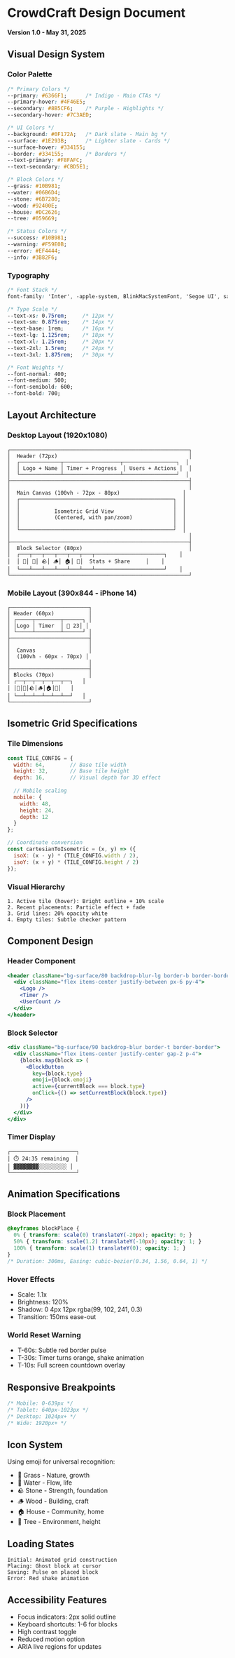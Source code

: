 # CrowdCraft Design Document

**Version 1.0 - May 31, 2025**

## Visual Design System

### Color Palette

```css
/* Primary Colors */
--primary: #6366F1;      /* Indigo - Main CTAs */
--primary-hover: #4F46E5;
--secondary: #8B5CF6;    /* Purple - Highlights */
--secondary-hover: #7C3AED;

/* UI Colors */
--background: #0F172A;   /* Dark slate - Main bg */
--surface: #1E293B;      /* Lighter slate - Cards */
--surface-hover: #334155;
--border: #334155;       /* Borders */
--text-primary: #F8FAFC;
--text-secondary: #CBD5E1;

/* Block Colors */
--grass: #10B981;
--water: #06B6D4;
--stone: #6B7280;
--wood: #92400E;
--house: #DC2626;
--tree: #059669;

/* Status Colors */
--success: #10B981;
--warning: #F59E0B;
--error: #EF4444;
--info: #3B82F6;
```

### Typography

```css
/* Font Stack */
font-family: 'Inter', -apple-system, BlinkMacSystemFont, 'Segoe UI', sans-serif;

/* Type Scale */
--text-xs: 0.75rem;     /* 12px */
--text-sm: 0.875rem;    /* 14px */
--text-base: 1rem;      /* 16px */
--text-lg: 1.125rem;    /* 18px */
--text-xl: 1.25rem;     /* 20px */
--text-2xl: 1.5rem;     /* 24px */
--text-3xl: 1.875rem;   /* 30px */

/* Font Weights */
--font-normal: 400;
--font-medium: 500;
--font-semibold: 600;
--font-bold: 700;
```

## Layout Architecture

### Desktop Layout (1920x1080)

```
┌─────────────────────────────────────────────────────────┐
│  Header (72px)                                          │
│  ┌─────────────┬──────────────────┬─────────────────┐  │
│  │ Logo + Name │ Timer + Progress  │ Users + Actions │  │
│  └─────────────┴──────────────────┴─────────────────┘  │
├─────────────────────────────────────────────────────────┤
│                                                         │
│  Main Canvas (100vh - 72px - 80px)                    │
│  ┌─────────────────────────────────────────────────┐  │
│  │                                                 │  │
│  │           Isometric Grid View                   │  │
│  │           (Centered, with pan/zoom)             │  │
│  │                                                 │  │
│  └─────────────────────────────────────────────────┘  │
│                                                         │
├─────────────────────────────────────────────────────────┤
│  Block Selector (80px)                                  │
│  ┌───┬───┬───┬───┬───┬───┬──────────────────────┐    │
│  │ 🌱│ 🌊│ 🪨│ 🪵│ 🏠│ 🌳│  Stats + Share     │    │
│  └───┴───┴───┴───┴───┴───┴──────────────────────┘    │
└─────────────────────────────────────────────────────────┘
```

### Mobile Layout (390x844 - iPhone 14)

```
┌─────────────────────────┐
│ Header (60px)           │
│ ┌─────┬────────┬──────┐ │
│ │Logo │ Timer  │ 👥 23│ │
│ └─────┴────────┴──────┘ │
├─────────────────────────┤
│                         │
│  Canvas                 │
│  (100vh - 60px - 70px) │
│                         │
├─────────────────────────┤
│ Blocks (70px)           │
│ ┌──┬──┬──┬──┬──┬──┐   │
│ │🌱│🌊│🪨│🪵│🏠│🌳│   │
│ └──┴──┴──┴──┴──┴──┘   │
└─────────────────────────┘
```

## Isometric Grid Specifications

### Tile Dimensions

```javascript
const TILE_CONFIG = {
  width: 64,        // Base tile width
  height: 32,       // Base tile height
  depth: 16,        // Visual depth for 3D effect
  
  // Mobile scaling
  mobile: {
    width: 48,
    height: 24,
    depth: 12
  }
};

// Coordinate conversion
const cartesianToIsometric = (x, y) => ({
  isoX: (x - y) * (TILE_CONFIG.width / 2),
  isoY: (x + y) * (TILE_CONFIG.height / 2)
});
```

### Visual Hierarchy

```
1. Active tile (hover): Bright outline + 10% scale
2. Recent placements: Particle effect + fade
3. Grid lines: 20% opacity white
4. Empty tiles: Subtle checker pattern
```

## Component Design

### Header Component

```jsx
<header className="bg-surface/80 backdrop-blur-lg border-b border-border">
  <div className="flex items-center justify-between px-6 py-4">
    <Logo />
    <Timer />
    <UserCount />
  </div>
</header>
```

### Block Selector

```jsx
<div className="bg-surface/90 backdrop-blur border-t border-border">
  <div className="flex items-center justify-center gap-2 p-4">
    {blocks.map(block => (
      <BlockButton 
        key={block.type}
        emoji={block.emoji}
        active={currentBlock === block.type}
        onClick={() => setCurrentBlock(block.type)}
      />
    ))}
  </div>
</div>
```

### Timer Display

```
┌─────────────────────┐
│ ⏱️ 24:35 remaining  │
│ ▓▓▓▓▓▓▓▓░░░░░░░░░ │
└─────────────────────┘
```

## Animation Specifications

### Block Placement

```css
@keyframes blockPlace {
  0% { transform: scale(0) translateY(-20px); opacity: 0; }
  50% { transform: scale(1.2) translateY(-10px); opacity: 1; }
  100% { transform: scale(1) translateY(0); opacity: 1; }
}
/* Duration: 300ms, Easing: cubic-bezier(0.34, 1.56, 0.64, 1) */
```

### Hover Effects

- Scale: 1.1x
- Brightness: 120%
- Shadow: 0 4px 12px rgba(99, 102, 241, 0.3)
- Transition: 150ms ease-out

### World Reset Warning

- T-60s: Subtle red border pulse
- T-30s: Timer turns orange, shake animation
- T-10s: Full screen countdown overlay

## Responsive Breakpoints

```css
/* Mobile: 0-639px */
/* Tablet: 640px-1023px */
/* Desktop: 1024px+ */
/* Wide: 1920px+ */
```

## Icon System

Using emoji for universal recognition:

- 🌱 Grass - Nature, growth
- 🌊 Water - Flow, life
- 🪨 Stone - Strength, foundation
- 🪵 Wood - Building, craft
- 🏠 House - Community, home
- 🌳 Tree - Environment, height

## Loading States

```
Initial: Animated grid construction
Placing: Ghost block at cursor
Saving: Pulse on placed block
Error: Red shake animation
```

## Accessibility Features

- Focus indicators: 2px solid outline
- Keyboard shortcuts: 1-6 for blocks
- High contrast toggle
- Reduced motion option
- ARIA live regions for updates